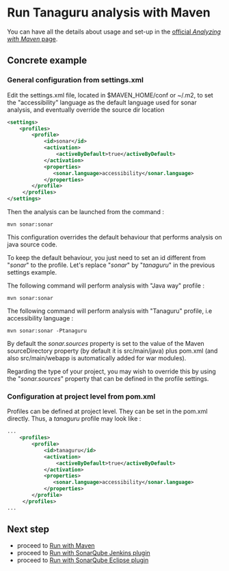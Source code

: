 # Run Tanaguru analysis with Maven

You can have all the details about usage and set-up in the [official *Analyzing with Maven* page](http://docs.sonarqube.org/display/SONAR/Analyzing+with+Maven).

## Concrete example

### General configuration from settings.xml

Edit the settings.xml file, located in $MAVEN_HOME/conf or ~/.m2, to set the "accessibility" language as the default language used for sonar analysis, and eventually override the source dir location

```xml
<settings>
    <profiles>
        <profile>
            <id>sonar</id>
            <activation>
                <activeByDefault>true</activeByDefault>
            </activation>
            <properties>
               <sonar.language>accessibility</sonar.language>
            </properties>
        </profile>
     </profiles>
</settings>
```

Then the analysis can be launched from the command :

```
mvn sonar:sonar
```

This configuration overrides the default behaviour that performs analysis on java source code.

To keep the default behaviour, you just need to set an id different from "*sonar*" to the profile. Let's replace "*sonar*" by "*tanaguru*" in the previous settings example.

The following command  will perform analysis with "Java way" profile : 

```
mvn sonar:sonar
```

The following command will perform analysis with "Tanaguru" profile, i.e accessibility language : 

```
mvn sonar:sonar -Ptanaguru
```

By default the *sonar.sources* property is set to the value of the Maven sourceDirectory property (by default it is src/main/java) plus pom.xml (and also src/main/webapp is automatically added for war modules).

Regarding the type of your project, you may wish to override this by using the "*sonar.sources*" property that can be defined in the profile settings.

### Configuration at project level from pom.xml

Profiles can be defined at project level. They can be set in the pom.xml directly. Thus, a *tanaguru* profile may look like : 
```xml
...
    <profiles>
        <profile>
            <id>tanaguru</id>
            <activation>
                <activeByDefault>true</activeByDefault>
            </activation>
            <properties>
               <sonar.language>accessibility</sonar.language>
            </properties>
        </profile>
     </profiles>
...
```



## Next step

* proceed to [Run with Maven](run-with-sonar-runner.md)
* proceed to [Run with SonarQube Jenkins plugin](run-with-jenkins.md)
* proceed to [Run with SonarQube Eclipse plugin](run-with-eclipse.md)

